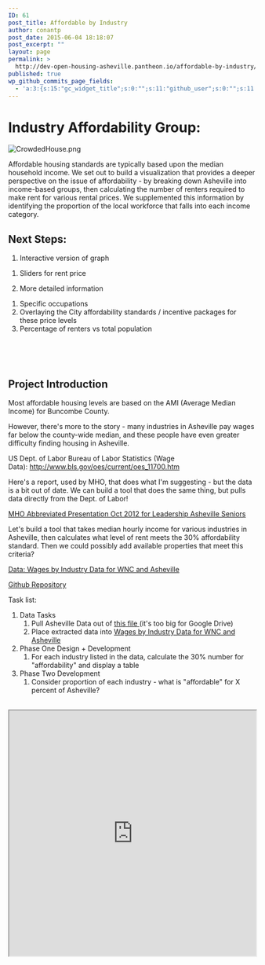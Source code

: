 ```yaml
---
ID: 61
post_title: Affordable by Industry
author: conantp
post_date: 2015-06-04 18:18:07
post_excerpt: ""
layout: page
permalink: >
  http://dev-open-housing-asheville.pantheon.io/affordable-by-industry/
published: true
wp_github_commits_page_fields:
  - 'a:3:{s:15:"gc_widget_title";s:0:"";s:11:"github_user";s:0:"";s:11:"github_repo";s:0:"";}'
---
```

<h1 class="c1"><span class="c4">Industry Affordability Group:</span></h1>
<p class="c1"><img title="" src="https://lh6.googleusercontent.com/CnpwQvd5x2UPR3vLqlR_SSIt1hljkp9x3lVyVRXlSGHMRrsLTC9VoZ0neaiQQAEhib9im3apxYuRTBbhOByUH_XAzY0kHNfUy1VMpTtjIQZU6ZzQmIsTOea_V6bkfMYmta2RS9g" alt="CrowdedHouse.png" /></p>
<p class="c1"><span class="c9">Affordable housing standards are typically based upon the median household income. We set out to build a visualization that provides a deeper perspective on the issue of affordability - by breaking down Asheville into income-based groups, then calculating the number of renters required to make rent for various rental prices. We supplemented this information by identifying the proportion of the local workforce that falls into each income category.</span></p>

<h2 class="c1 c13"><a name="h.88119p6bjgz5"></a>Next Steps:</h2>
<ol class="c3 lst-kix_owww17vbytac-0 start" start="1">
	<li class="c1 c8"><span class="c9">Interactive version of graph</span></li>
</ol>
<ol class="c3 lst-kix_owww17vbytac-1 start" start="1">
	<li class="c1 c2"><span class="c9">Sliders for rent price</span></li>
</ol>
<ol class="c3 lst-kix_owww17vbytac-0" start="2">
	<li class="c1 c8"><span class="c9">More detailed information</span></li>
</ol>
<ol class="c3 lst-kix_owww17vbytac-1 start" start="1">
	<li class="c1 c2"><span class="c9">Specific occupations</span></li>
	<li class="c1 c2"><span class="c9">Overlaying the City affordability standards / incentive packages for these price levels</span></li>
	<li class="c1 c2"><span class="c9">Percentage of renters vs total population</span></li>
</ol>
&nbsp;

&nbsp;
<h2>Project Introduction</h2>
Most affordable housing levels are based on the AMI (Average Median Income) for Buncombe County.

However, there's more to the story - many industries in Asheville pay wages far below the county-wide median, and these people have even greater difficulty finding housing in Asheville.

US Dept. of Labor Bureau of Labor Statistics (Wage Data): http://www.bls.gov/oes/current/oes_11700.htm

Here's a report, used by MHO, that does what I'm suggesting - but the data is a bit out of date. We can build a tool that does the same thing, but pulls data directly from the Dept. of Labor!

<a href="http://dev-open-housing-asheville.pantheon.io/wp-content/uploads/2015/05/MHO-Abbreviated-Presentation-Oct-2012-for-Leadership-Asheville-Seniors.pdf">MHO Abbreviated Presentation Oct 2012 for Leadership Asheville Seniors</a>

Let's build a tool that takes median hourly income for various industries in Asheville, then calculates what level of rent meets the 30% affordability standard. Then we could possibly add available properties that meet this criteria?

<a href="https://docs.google.com/spreadsheets/d/1puKFsoTROeKNmPut6LqHyEFXO24Xa8dOvd2XWYf0rJY/edit?usp=sharing">Data: Wages by Industry Data for WNC and Asheville</a>

<a href="https://github.com/CodeForAsheville/openhousing-industry-affordability">Github Repository</a>

Task list:
<ol>
	<li>Data Tasks
<ol>
	<li>Pull Asheville Data out of <a href="https://drive.google.com/open?id=0B0lTUpYkWIIQUEloNE12elVTU1U&amp;authuser=0">this file </a>(it's too big for Google Drive)</li>
	<li>Place extracted data into <a href="https://docs.google.com/spreadsheets/d/1puKFsoTROeKNmPut6LqHyEFXO24Xa8dOvd2XWYf0rJY/edit?usp=sharing">Wages by Industry Data for WNC and Asheville</a></li>
</ol>
</li>
	<li>Phase One Design + Development
<ol>
	<li>For each industry listed in the data, calculate the 30% number for "affordability" and display a table</li>
</ol>
</li>
	<li>Phase Two Development
<ol>
	<li>Consider proportion of each industry - what is "affordable" for X percent of Asheville?</li>
</ol>
</li>
</ol>
&nbsp;

<iframe src="http://codeforasheville.github.io/openhousing-industry-affordability/" width="100%" height="500px"></iframe>